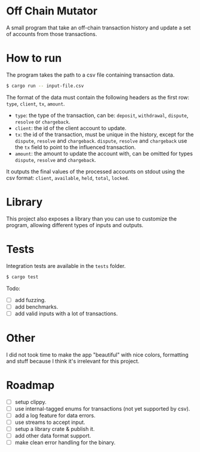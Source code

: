 # Off Chain Mutator

A small program that take an off-chain transaction history and update a set of accounts from those transactions.

# How to run

The program takes the path to a csv file containing transaction data.

```sh
$ cargo run -- input-file.csv
```

The format of the data must contain the following headers as the first row: `type`, `client`, `tx`, `amount`.

- `type`: the type of the transaction, can be: `deposit`, `withdrawal`, `dispute`, `resolve` or `chargeback`.
- `client`: the id of the client account to update.
- `tx`: the id of the transaction, must be unique in the history, except for the `dispute`, `resolve` and `chargeback`.
      `dispute`, `resolve` and `chargeback` use the `tx` field to point to the influenced transaction.
- `amount`: the amount to update the account with, can be omitted for types `dispute`, `resolve` and `chargeback`.

It outputs the final values of the processed accounts on stdout using the csv format:
`client`, `available`, `held`, `total`, `locked`.

# Library

This project also exposes a library than you can use to customize the program, allowing different types of inputs and outputs.

# Tests

Integration tests are available in the `tests` folder.

```sh
$ cargo test
```

Todo:
- [ ] add fuzzing.
- [ ] add benchmarks.
- [ ] add valid inputs with a lot of transactions.

# Other

I did not took time to make the app "beautiful" with nice colors, formatting and stuff because I think it's irrelevant for this project.

# Roadmap

- [ ] setup clippy.
- [ ] use internal-tagged enums for transactions (not yet supported by csv).
- [ ] add a log feature for data errors.
- [ ] use streams to accept input.
- [ ] setup a library crate & publish it.
- [ ] add other data format support.
- [ ] make clean error handling for the binary.